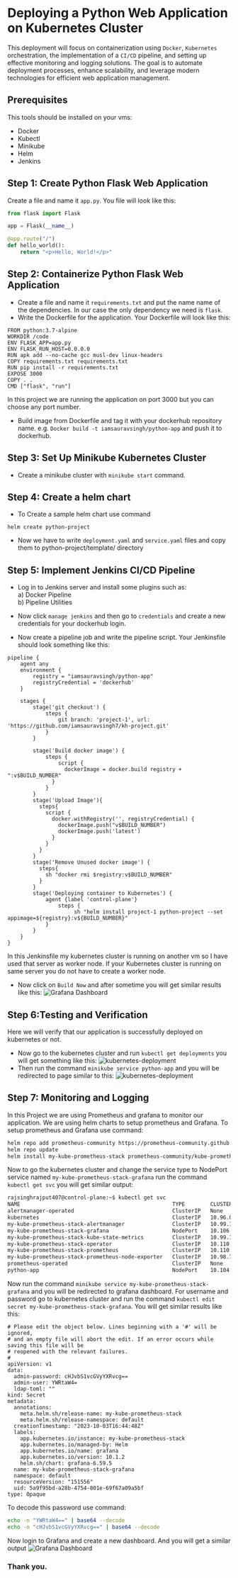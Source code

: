 # Deploying a Python Web Application on Kubernetes Cluster

This deployment will focus on containerization using `Docker`, `Kubernetes` orchestration, the implementation of a `CI/CD` pipeline, and setting up effective monitoring and logging solutions. The goal is to automate deployment processes, enhance scalability, and leverage modern technologies for efficient web application management.

## Prerequisites

This tools should be installed on your vms:
- Docker
- Kubectl
- Minikube
- Helm
- Jenkins

## Step 1: Create Python Flask Web Application

Create a file and name it `app.py`. You file will look like this:
```python
from flask import Flask

app = Flask(__name__)

@app.route("/")
def hello_world():
    return "<p>Hello, World!</p>"
```

## Step 2: Containerize Python Flask Web Application

- Create a file and name it `requirements.txt` and put the name name of the dependencies. In our case the only dependency we need is `flask`. 
- Write the Dockerfile for the application. Your Dockerfile will look like this:
 
```
FROM python:3.7-alpine
WORKDIR /code
ENV FLASK_APP=app.py
ENV FLASK_RUN_HOST=0.0.0.0
RUN apk add --no-cache gcc musl-dev linux-headers
COPY requirements.txt requirements.txt
RUN pip install -r requirements.txt
EXPOSE 3000
COPY . .
CMD ["flask", "run"]
```
In this project we are running the application on port 3000 but you can choose any port number.

- Build image from Dockerfile and tag it with your dockerhub repository name. e.g.
`Docker build -t iamsauravsingh/python-app` and push it to dockerhub.

## Step 3: Set Up Minikube Kubernetes Cluster

- Create a minikube cluster with `minikube start` command.

## Step 4: Create a helm chart

- To Create a sample helm chart use command

```
helm create python-project
```

- Now we have to write `deployment.yaml` and `service.yaml` files and copy them to python-project/template/ directory

## Step 5: Implement Jenkins CI/CD Pipeline

- Log in to Jenkins server and install some plugins such as:  
a) Docker Pipeline  
b) Pipeline Utilities

- Now click `manage jenkins` and then go to `credentials` and create a new credentials for your dockerhub login. 

- Now create a pipeline job and write the pipeline script. Your Jenkinsfile should look something like this:
 
```
pipeline {
    agent any
    environment {
        registry = "iamsauravsingh/python-app"
        registryCredential = 'dockerhub'
    }

    stages {
        stage('git checkout') {
            steps {
                git branch: 'project-1', url: 'https://github.com/iamsauravsingh7/kh-project.git'
            }
        }
        
        stage('Build docker image') {
            steps {
                script {
                  dockerImage = docker.build registry + ":v$BUILD_NUMBER"
              }
            }
        }
        stage('Upload Image'){
          steps{
            script {
              docker.withRegistry('', registryCredential) {
                dockerImage.push("v$BUILD_NUMBER")
                dockerImage.push('latest')
              }
            }
          }
        }
        stage('Remove Unused docker image') {
          steps{
            sh "docker rmi $registry:v$BUILD_NUMBER"
          }
        }
        stage('Deploying container to Kubernetes') {
            agent {label 'control-plane'}
                steps {
                     sh "helm install project-1 python-project --set appimage=${registry}:v${BUILD_NUMBER}"
            }
        }      
    }
}
```
In this Jenkinsfile my kubernetes cluster is running on another vm so I have used that server as worker node. If your Kubernetes cluster is running on same server you do not have to create a worker node.

- Now click on `Build Now` and after sometime you will get similar results like this: 
![Grafana Dashboard](./Screenshots/Screenshot%20(86).png "python-application")

## Step 6:Testing and Verification

Here we will verify that our application is successfully deployed on kubernetes or not.
- Now go to the kubernetes cluster and run `kubectl get deployments` you will get something like this:
![kubernetes-deployment](./Screenshots/Screenshot%20(84).png "python-application")
- Then run the command `minikube service python-app` and you will be redirected to page similar to this: 
![kubernetes-deployment](./Screenshots/Screenshot%20(85).png "python-application")

## Step 7: Monitoring and Logging

In this Project we are using Prometheus and grafana to monitor our application. We are using helm charts to setup prometheus and Grafana. To setup prometheus and Grafana use command:
```bash
helm repo add prometheus-community https://prometheus-community.github.io/helm-charts  
helm repo update
helm install my-kube-prometheus-stack prometheus-community/kube-prometheus-stack
```

Now to go the kubernetes cluster and change the service type to NodePort service named `my-kube-prometheus-stack-grafana` run the command `kubectl get svc` you will get similar output: 
```bash
rajsinghrajput407@control-plane:~$ kubectl get svc 
NAME                                                TYPE        CLUSTER-IP       EXTERNAL-IP   PORT(S)                      AGE
alertmanager-operated                               ClusterIP   None             <none>        9093/TCP,9094/TCP,9094/UDP   15h
kubernetes                                          ClusterIP   10.96.0.1        <none>        443/TCP                      7d16h
my-kube-prometheus-stack-alertmanager               ClusterIP   10.99.133.246    <none>        9093/TCP,8080/TCP            15h
my-kube-prometheus-stack-grafana                    NodePort    10.106.104.73    <none>        80:32090/TCP                 15h
my-kube-prometheus-stack-kube-state-metrics         ClusterIP   10.99.168.133    <none>        8080/TCP                     15h
my-kube-prometheus-stack-operator                   ClusterIP   10.110.78.159    <none>        443/TCP                      15h
my-kube-prometheus-stack-prometheus                 ClusterIP   10.110.188.213   <none>        9090/TCP,8080/TCP            15h
my-kube-prometheus-stack-prometheus-node-exporter   ClusterIP   10.98.70.145     <none>        9100/TCP                     15h
prometheus-operated                                 ClusterIP   None             <none>        9090/TCP                     15h
python-app                                          NodePort    10.104.220.123   <none>        5000:30001/TCP               25h
```
Now run the command `minikube service my-kube-prometheus-stack-grafana` and you will be redirected to grafana dashboard. For username and password go to kubernetes cluster and run the command `kubectl edit secret my-kube-prometheus-stack-grafana`. You will get similar results like this: 
```
# Please edit the object below. Lines beginning with a '#' will be ignored,
# and an empty file will abort the edit. If an error occurs while saving this file will be
# reopened with the relevant failures.
#
apiVersion: v1
data:
  admin-password: cHJvbS1vcGVyYXRvcg==
  admin-user: YWRtaW4=
  ldap-toml: ""
kind: Secret
metadata:
  annotations:
    meta.helm.sh/release-name: my-kube-prometheus-stack
    meta.helm.sh/release-namespace: default
  creationTimestamp: "2023-10-03T16:44:48Z"
  labels:
    app.kubernetes.io/instance: my-kube-prometheus-stack
    app.kubernetes.io/managed-by: Helm
    app.kubernetes.io/name: grafana
    app.kubernetes.io/version: 10.1.2
    helm.sh/chart: grafana-6.59.5
  name: my-kube-prometheus-stack-grafana
  namespace: default
  resourceVersion: "151556"
  uid: 5a9f95bd-a28b-4754-801e-69f67a09a5bf
type: Opaque
```
To decode this password use command:
```bash
echo -n "YWRtaW4==" | base64 --decode
echo -n "cHJvbS1vcGVyYXRvcg==" | base64 --decode
```
Now login to Grafana and create a new dashboard. And you will get a similar output
![Grafana Dashboard](./Screenshots/Screenshot%20(87).png "python-application")

### Thank you.
